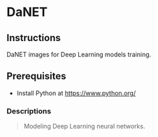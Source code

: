 # DaNET

## Instructions
DaNET images for Deep Learning models training.
## Prerequisites
+ Install Python at https://www.python.org/
### Descriptions
> Modeling Deep Learning neural networks.
